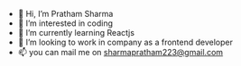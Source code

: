 - 👋 Hi, I’m Pratham Sharma
- 👀 I’m interested in coding
- 🌱 I’m currently learning  Reactjs
- 💞️ I’m looking to work in company as a frontend developer
- 📫 you can mail me on sharmapratham223@gmail.com

<!---
PrathamSharma1111/PrathamSharma1111 is a ✨ special ✨ repository because its `README.md` (this file) appears on your GitHub profile.
You can click the Preview link to take a look at your changes.
--->
